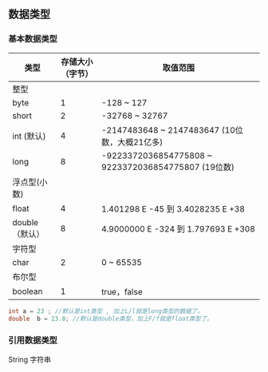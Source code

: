 










## 数据类型

### 基本数据类型
| 类型       | 存储大小（字节） | 取值范围                                                                                   |
|------------|------------------|--------------------------------------------------------------------------------------------|
| 整型       |                  |                                                                                            |
| byte       | 1                | -128 ~ 127                                                                                 |
| short      | 2                | -32768 ~ 32767                                                                             |
| int (默认) | 4                | -2147483648 ~ 2147483647 (10位数，大概21亿多)                                              |
| long       | 8                | -9223372036854775808 ~ 9223372036854775807 (19位数)                                        |
| 浮点型(小数) |                  |                                                                                            |
| float      | 4                | 1.401298 E -45 到 3.4028235 E +38                                                          |
| double（默认） | 8                | 4.9000000 E -324 到 1.797693 E +308                                                        |
| 字符型     |                  |                                                                                            |
| char       | 2                | 0 ~ 65535                                                                                  |
| 布尔型     |                  |                                                                                            |
| boolean    | 1                | true，false                                                                                |

```java
int a = 23 ; //默认是int类型 , 加上L/l就是long类型的数据了。
double  b = 23.8; //默认是double类型，加上F/f就是float类型了。
```

### 引用数据类型
String 字符串